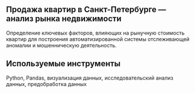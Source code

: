 ## Продажа квартир в Санкт-Петербурге — анализ рынка недвижимости
Определение ключевых факторов, влияющих на рынучную стоимость квартир для построения автоматизированной системы отслеживающей аномалии и мошенническую деятельность.
## Используемые инструменты
Python, Pandas, визуализация данных, исследовательский анализ данных, предобработка данных 
